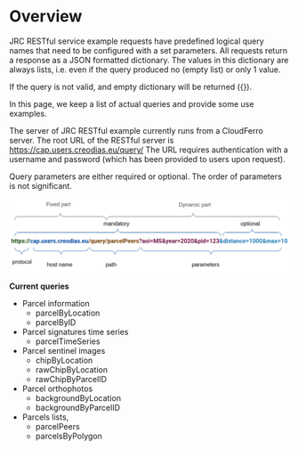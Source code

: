 # Overview


JRC RESTful service example requests have predefined logical query names that need to be configured with a set parameters. All requests return a response as a JSON formatted dictionary. The values in this dictionary are always lists, i.e. even if the query produced no (empty list) or only 1 value.

If the query is not valid, and empty dictionary will be returned ({}).

In this page, we keep a list of actual queries and provide some use examples.


The server of JRC RESTful example currently runs from a CloudFerro server. The root URL of the RESTful server is https://cap.users.creodias.eu/query/
The URL requires authentication with a username and password (which has been provided to users upon request).

Query parameters are either required or optional. The order of parameters is not significant.

![Requests structure example](https://raw.githubusercontent.com/konanast/cbm_media/main/requests_structure_01.png)

**Current queries**
* Parcel information
    * parcelByLocation
    * parcelByID
* Parcel signatures time series
    * parcelTimeSeries
* Parcel sentinel images
    * chipByLocation
    * rawChipByLocation
    * rawChipByParcelID
* Parcel orthophotos
    * backgroundByLocation
    * backgroundByParcelID
* Parcels lists,
    * parcelPeers
    * parcelsByPolygon
